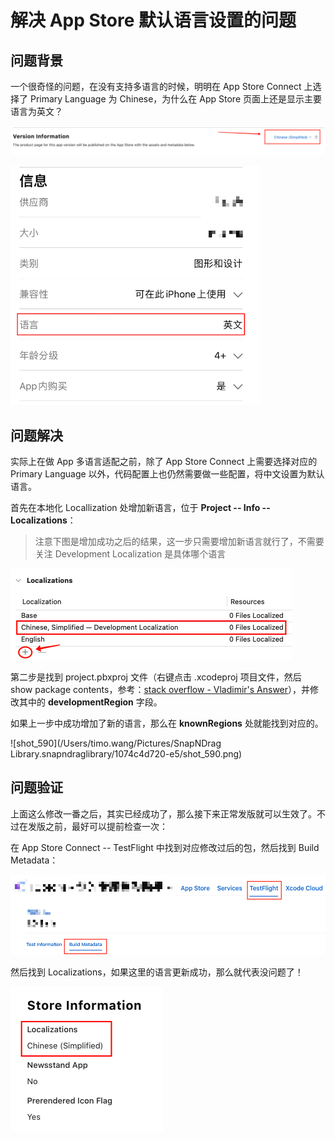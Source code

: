 # 解决 App Store 默认语言设置的问题



## 问题背景

一个很奇怪的问题，在没有支持多语言的时候，明明在 App Store Connect 上选择了 Primary Language 为 Chinese，为什么在 App Store 页面上还是显示主要语言为英文？

![shot_586](../../backups/AppStoreLanguages/shot_586.png)

![shot_587](../../backups/AppStoreLanguages/shot_587.png)



## 问题解决

实际上在做 App 多语言适配之前，除了 App Store Connect 上需要选择对应的 Primary Language 以外，代码配置上也仍然需要做一些配置，将中文设置为默认语言。

首先在本地化 Locallization 处增加新语言，位于 **Project -- Info -- Localizations**：

> 注意下图是增加成功之后的结果，这一步只需要增加新语言就行了，不需要关注 Development Localization 是具体哪个语言

![shot_589](../../backups/AppStoreLanguages/shot_589.png)

第二步是找到 project.pbxproj 文件（右键点击 .xcodeproj 项目文件，然后 show package contents，参考：[stack overflow - Vladimir's Answer](https://stackoverflow.com/a/3054073)），并修改其中的 **developmentRegion** 字段。

如果上一步中成功增加了新的语言，那么在 **knownRegions** 处就能找到对应的。

![shot_590](/Users/timo.wang/Pictures/SnapNDrag Library.snapndraglibrary/1074c4d720-e5/shot_590.png)



## 问题验证

上面这么修改一番之后，其实已经成功了，那么接下来正常发版就可以生效了。不过在发版之前，最好可以提前检查一次：

在 App Store Connect -- TestFlight 中找到对应修改过后的包，然后找到 Build Metadata：

![shot_591](../../backups/AppStoreLanguages/shot_591.png)

然后找到 Localizations，如果这里的语言更新成功，那么就代表没问题了！

![shot_592](../../backups/AppStoreLanguages/shot_592.png)